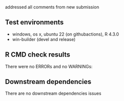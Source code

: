 addressed all comments from new submission
## Test environments
* windows, os x, ubuntu 22 (on githubactions), R 4.3.0
* win-builder (devel and release)

## R CMD check results
There were no ERRORs and no WARNINGs:

## Downstream dependencies
There are no downstream dependencies issues
